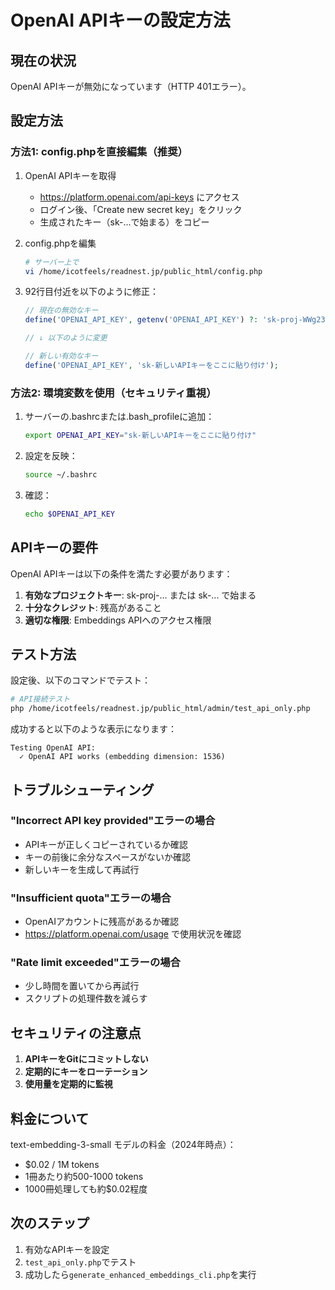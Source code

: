 # OpenAI APIキーの設定方法

## 現在の状況
OpenAI APIキーが無効になっています（HTTP 401エラー）。

## 設定方法

### 方法1: config.phpを直接編集（推奨）

1. OpenAI APIキーを取得
   - https://platform.openai.com/api-keys にアクセス
   - ログイン後、「Create new secret key」をクリック
   - 生成されたキー（sk-...で始まる）をコピー

2. config.phpを編集
   ```bash
   # サーバー上で
   vi /home/icotfeels/readnest.jp/public_html/config.php
   ```

3. 92行目付近を以下のように修正：
   ```php
   // 現在の無効なキー
   define('OPENAI_API_KEY', getenv('OPENAI_API_KEY') ?: 'sk-proj-WWg23...');
   
   // ↓ 以下のように変更
   
   // 新しい有効なキー
   define('OPENAI_API_KEY', 'sk-新しいAPIキーをここに貼り付け');
   ```

### 方法2: 環境変数を使用（セキュリティ重視）

1. サーバーの.bashrcまたは.bash_profileに追加：
   ```bash
   export OPENAI_API_KEY="sk-新しいAPIキーをここに貼り付け"
   ```

2. 設定を反映：
   ```bash
   source ~/.bashrc
   ```

3. 確認：
   ```bash
   echo $OPENAI_API_KEY
   ```

## APIキーの要件

OpenAI APIキーは以下の条件を満たす必要があります：

1. **有効なプロジェクトキー**: sk-proj-... または sk-... で始まる
2. **十分なクレジット**: 残高があること
3. **適切な権限**: Embeddings APIへのアクセス権限

## テスト方法

設定後、以下のコマンドでテスト：

```bash
# API接続テスト
php /home/icotfeels/readnest.jp/public_html/admin/test_api_only.php
```

成功すると以下のような表示になります：
```
Testing OpenAI API:
  ✓ OpenAI API works (embedding dimension: 1536)
```

## トラブルシューティング

### "Incorrect API key provided"エラーの場合
- APIキーが正しくコピーされているか確認
- キーの前後に余分なスペースがないか確認
- 新しいキーを生成して再試行

### "Insufficient quota"エラーの場合
- OpenAIアカウントに残高があるか確認
- https://platform.openai.com/usage で使用状況を確認

### "Rate limit exceeded"エラーの場合
- 少し時間を置いてから再試行
- スクリプトの処理件数を減らす

## セキュリティの注意点

1. **APIキーをGitにコミットしない**
2. **定期的にキーをローテーション**
3. **使用量を定期的に監視**

## 料金について

text-embedding-3-small モデルの料金（2024年時点）：
- $0.02 / 1M tokens
- 1冊あたり約500-1000 tokens
- 1000冊処理しても約$0.02程度

## 次のステップ

1. 有効なAPIキーを設定
2. `test_api_only.php`でテスト
3. 成功したら`generate_enhanced_embeddings_cli.php`を実行
